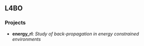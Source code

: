 ## L4BO

### Projects

- **energy_rl**: *Study of back-propagation in energy constrained environments*
